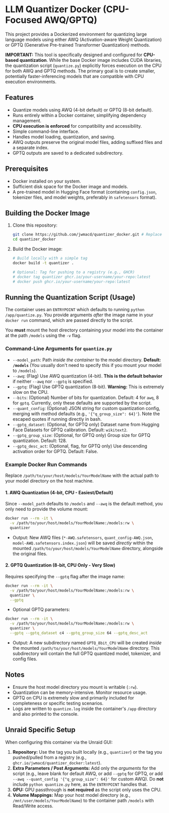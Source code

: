 # LLM Quantizer Docker (CPU-Focused AWQ/GPTQ)

This project provides a Dockerized environment for quantizing large language models using either AWQ (Activation-aware Weight Quantization) or GPTQ (Generative Pre-trained Transformer Quantization) methods.

**IMPORTANT:** This tool is specifically designed and configured for **CPU-based quantization**. While the base Docker image includes CUDA libraries, the quantization script (`quantize.py`) explicitly forces execution on the CPU for both AWQ and GPTQ methods. The primary goal is to create smaller, potentially faster-inferencing models that are compatible with CPU execution environments.

## Features

*   Quantize models using AWQ (4-bit default) or GPTQ (8-bit default).
*   Runs entirely within a Docker container, simplifying dependency management.
*   **CPU execution is enforced** for compatibility and accessibility.
*   Simple command-line interface.
*   Handles model loading, quantization, and saving.
*   AWQ outputs preserve the original model files, adding suffixed files and a separate index.
*   GPTQ outputs are saved to a dedicated subdirectory.

## Prerequisites

*   Docker installed on your system.
*   Sufficient disk space for the Docker image and models.
*   A pre-trained model in Hugging Face format (containing `config.json`, tokenizer files, and model weights, preferably in `safetensors` format).

## Building the Docker Image

1.  Clone this repository:
    ```bash
    git clone https://github.com/jwmacd/quantizer_docker.git # Replace with actual URL if different
    cd quantizer_docker
    ```

2.  Build the Docker image:
    ```bash
    # Build locally with a simple tag
    docker build -t quantizer .
    
    # Optional: Tag for pushing to a registry (e.g., GHCR)
    # docker tag quantizer ghcr.io/your-username/your-repo:latest
    # docker push ghcr.io/your-username/your-repo:latest
    ```

## Running the Quantization Script (Usage)

The container uses an `ENTRYPOINT` which defaults to running `python /app/quantize.py`. You provide arguments *after* the image name in your `docker run` command, which are passed directly to the script.

You **must** mount the host directory containing your model into the container at the path `/models` using the `-v` flag.

### Command-Line Arguments for `quantize.py`

*   `--model_path`: Path *inside the container* to the model directory. **Default: `/models`** (You usually don't need to specify this if you mount your model to `/models`).
*   `--awq`: (Flag) Use AWQ quantization (4-bit). **This is the default behavior** if neither `--awq` nor `--gptq` is specified.
*   `--gptq`: (Flag) Use GPTQ quantization (8-bit). **Warning:** This is extremely slow on the CPU.
*   `--bits`: (Optional) Number of bits for quantization. Default: 4 for `awq`, 8 for `gptq`. Currently, only these defaults are supported by the script.
*   `--quant_config`: (Optional) JSON string for custom quantization config, merging with method defaults (e.g., `'{"q_group_size": 64}'`). Note the escaped quotes if running directly in bash.
*   `--gptq_dataset`: (Optional, for GPTQ only) Dataset name from Hugging Face Datasets for GPTQ calibration. Default: `wikitext2`.
*   `--gptq_group_size`: (Optional, for GPTQ only) Group size for GPTQ quantization. Default: 128.
*   `--gptq_desc_act`: (Optional, flag, for GPTQ only) Use descending activation order for GPTQ. Default: False.

### Example Docker Run Commands

Replace `/path/to/your/host/models/YourModelName` with the actual path to your model directory on the host machine.

#### 1. AWQ Quantization (4-bit, CPU - Easiest/Default)

Since `--model_path` defaults to `/models` and `--awq` is the default method, you only need to provide the volume mount:

```bash
docker run --rm -it \
  -v /path/to/your/host/models/YourModelName:/models:rw \
  quantizer
```

*   Output: New AWQ files (`*-AWQ.safetensors`, `quant_config-AWQ.json`, `model-AWQ.safetensors.index.json`) will be saved *directly* within the mounted `/path/to/your/host/models/YourModelName` directory, alongside the original files.

#### 2. GPTQ Quantization (8-bit, CPU Only - Very Slow)

Requires specifying the `--gptq` flag after the image name:

```bash
docker run --rm -it \
  -v /path/to/your/host/models/YourModelName:/models:rw \
  quantizer \
  --gptq
```

*   Optional GPTQ parameters:

```bash
docker run --rm -it \
  -v /path/to/your/host/models/YourModelName:/models:rw \
  quantizer \
  --gptq --gptq_dataset c4 --gptq_group_size 64 --gptq_desc_act
```

*   Output: A new subdirectory named `GPTQ_8bit_CPU` will be created *inside* the mounted `/path/to/your/host/models/YourModelName` directory. This subdirectory will contain the full GPTQ quantized model, tokenizer, and config files.

## Notes

*   Ensure the host model directory you mount is writable (`:rw`).
*   Quantization can be memory-intensive. Monitor resource usage.
*   GPTQ on CPU is extremely slow and primarily included for completeness or specific testing scenarios.
*   Logs are written to `quantize.log` inside the container's `/app` directory and also printed to the console.

## Unraid Specific Setup

When configuring this container via the Unraid GUI:

1.  **Repository:** Use the tag you built locally (e.g., `quantizer`) or the tag you pushed/pulled from a registry (e.g., `ghcr.io/jwmacd/quantizer_docker:latest`).
2.  **Extra Parameters / Post Arguments:** Add only the *arguments* for the script (e.g., leave blank for default AWQ, or add `--gptq` for GPTQ, or add `--awq --quant_config '{"q_group_size": 64}'` for custom AWQ). Do **not** include `python quantize.py` here, as the `ENTRYPOINT` handles that.
3.  **GPU:** GPU passthrough is **not required** as the script only uses the CPU.
4.  **Volume Mappings:** Map your host model directory (e.g., `/mnt/user/models/YourModelName`) to the container path `/models` with Read/Write access.
